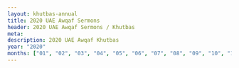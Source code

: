 ```yaml
---
layout: khutbas-annual
title: 2020 UAE Awqaf Sermons
header: 2020 UAE Awqaf Sermons / Khutbas
meta:
description: 2020 UAE Awqaf Khutbas
year: "2020"
months: ["01", "02", "03", "04", "05", "06", "07", "08", "09", "10", "11", "12"]
---
```









